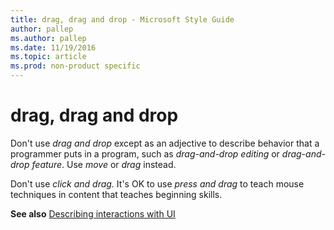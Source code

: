 ```yaml
---
title: drag, drag and drop - Microsoft Style Guide
author: pallep
ms.author: pallep
ms.date: 11/19/2016
ms.topic: article
ms.prod: non-product specific
---
```


# drag, drag and drop

Don't use *drag and drop* except as an adjective to describe behavior that a programmer puts in a program, such as *drag-and-drop editing* or *drag-and-drop feature*. Use *move* or *drag* instead.

Don't use *click and drag.* It's OK to use *press and drag* to teach mouse techniques in content that teaches beginning skills.

**See also** [](/style-guide/procedures-instructions/describing-interactions-with-ui)[Describing interactions with UI](/style-guide/procedures-instructions/describing-interactions-with-ui)
